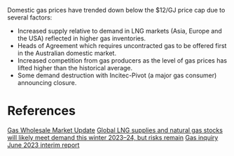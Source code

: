 Domestic gas prices have trended down below the $12/GJ price cap due to several factors:
- Increased supply relative to demand in LNG markets (Asia, Europe and the USA) reflected in higher gas inventories.
- Heads of Agreement which requires uncontracted gas to be offered first in the Australian domestic market.
- Increased competition from gas producers as the level of gas prices has lifted higher than the historical average.
- Some demand destruction with Incitec-Pivot (a major gas consumer) announcing closure.

# References
[Gas Wholesale Market Update](Gas%20Wholesale%20Market%20Update.md)
[Global LNG supplies and natural gas stocks will likely meet demand this winter 2023–24, but risks remain](Global%20LNG%20supplies%20and%20natural%20gas%20stocks%20will%20likely%20meet%20demand%20this%20winter%202023–24,%20but%20risks%20remain.md)
[Gas inquiry June 2023 interim report](Gas%20inquiry%20June%202023%20interim%20report.md)